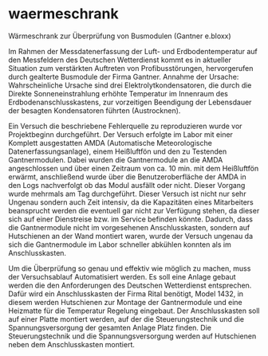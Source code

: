 # waermeschrank
Wärmeschrank zur Überprüfung von Busmodulen (Gantner e.bloxx)

Im Rahmen der Messdatenerfassung der Luft- und Erdbodentemperatur auf den Messfeldern des Deutschen Wetterdienst kommt es in aktueller Situation zum verstärkten Auftreten von Profibusstörungen, hervorgerufen durch gealterte Busmodule der Firma Gantner.
Annahme der Ursache: Wahrscheinliche Ursache sind drei Elektrolytkondensatoren, die durch die Direkte Sonneneinstrahlung erhöhte Temperatur im Innenraum des Erdbodenanschlusskastens, zur vorzeitigen Beendigung der Lebensdauer der besagten Kondensatoren führten (Austrocknen).

Ein Versuch die beschriebene Fehlerquelle zu reproduzieren wurde vor Projektbeginn durchgeführt. Der Versuch erfolgte im Labor mit einer Komplett ausgestatten AMDA (Automatische Meteorologische Datenerfassungsanlage), einem Heißluftfön und den zu Testenden Gantnermodulen. Dabei wurden die Gantnermodule an die AMDA angeschlossen und über einen Zeitraum von ca. 10 min. mit dem Heißluftfön erwärmt, anschließend wurde über die Benutzeroberfläche der AMDA in den Logs nachverfolgt ob das Modul ausfällt oder nicht. Dieser Vorgang wurde mehrmals am Tag durchgeführt. 
Dieser Versuch ist nicht nur sehr Ungenau sondern auch Zeit intensiv, da die Kapazitäten eines Mitarbeiters beansprucht werden die eventuell gar nicht zur Verfügung stehen, da dieser sich auf einer Dienstreise bzw. im Service befinden könnte. Dadurch, dass die Gantnermodule nicht im vorgesehenen Anschlusskasten, sondern auf Hutschienen an der Wand montiert waren, wurde der Versuch ungenau da sich die Gantnermodule im Labor schneller abkühlen konnten als im Anschlusskasten.

Um die Überprüfung so genau und effektiv wie möglich zu machen, muss der Versuchsablauf Automatisiert werden. Es soll eine Anlage gebaut werden die den Anforderungen des Deutschen Wetterdienst entsprechen. Dafür wird ein Anschlusskasten der Firma Rital benötigt, Model 1432, in diesem werden Hutschienen zur Montage der Gantnermodule und eine Heizmatte für die Temperatur Regelung eingebaut. Der Anschlusskasten soll auf einer Platte montiert werden, auf der die Steuerungstechnik und die Spannungsversorgung der gesamten Anlage Platz finden. Die Steuerungstechnik und die Spannungsversorgung werden auf Hutschienen neben dem Anschlusskasten montiert.
